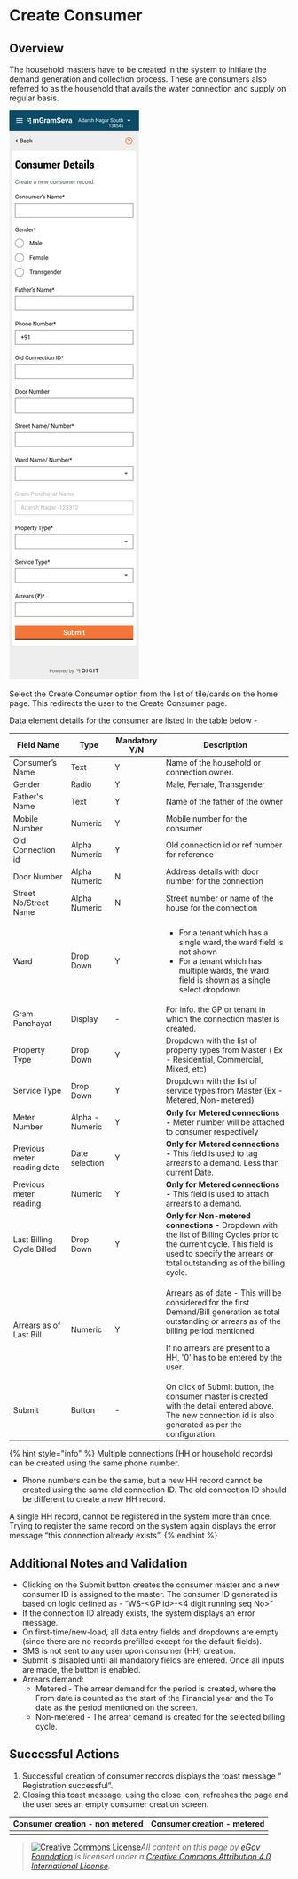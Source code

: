 # Create Consumer

## Overview

The household masters have to be created in the system to initiate the demand generation and collection process. These are consumers also referred to as the household that avails the water connection and supply on regular basis.

![](<../../../.gitbook/assets/image (65).png>)

Select the Create Consumer option from the list of tile/cards on the home page. This redirects the user to the Create Consumer page.&#x20;

Data element details for the consumer are listed in the table below -

| **Field Name**              | **Type**        | **Mandatory Y/N** | **Description**                                                                                                                                                                                                                          |
| --------------------------- | --------------- | ----------------- | ---------------------------------------------------------------------------------------------------------------------------------------------------------------------------------------------------------------------------------------- |
| Consumer’s Name             | Text            | Y                 | Name of the household or connection owner.                                                                                                                                                                                               |
| Gender                      | Radio           | Y                 | Male, Female, Transgender                                                                                                                                                                                                                |
| Father's Name               | Text            | Y                 | Name of the father of the owner                                                                                                                                                                                                          |
| Mobile Number               | Numeric         | Y                 | Mobile number for the consumer                                                                                                                                                                                                           |
| Old Connection id           | Alpha Numeric   | Y                 | Old connection id or ref number for reference                                                                                                                                                                                            |
| Door Number                 | Alpha Numeric   | N                 | Address details with door number for the connection                                                                                                                                                                                      |
| Street No/Street Name       | Alpha Numeric   | N                 | Street number or name of the house for the connection                                                                                                                                                                                    |
| Ward                        | Drop Down       | Y                 | <ul><li>For a tenant which has a single ward, the ward field is not shown</li><li>For a tenant which has multiple wards, the ward field is shown as a single select dropdown</li></ul>                                                   |
| Gram Panchayat              | Display         | -                 | For info. the GP or tenant in which the connection master is created.                                                                                                                                                                    |
| Property Type               | Drop Down       | Y                 | Dropdown with the list of property types from Master ( Ex - Residential, Commercial, Mixed, etc)                                                                                                                                         |
| Service Type                | Drop Down       | Y                 | Dropdown with the list of service types from Master (Ex - Metered, Non-metered)                                                                                                                                                          |
| Meter Number                | Alpha - Numeric | Y                 | **Only for Metered connections -** Meter number will be attached to consumer respectively                                                                                                                                                |
| Previous meter reading date | Date selection  | Y                 | **Only for Metered connections -** This field is used to tag arrears to a demand. Less than current Date.                                                                                                                                |
| Previous meter reading      | Numeric         | Y                 | **Only for Metered connections -** This field is used to attach arrears to a demand.                                                                                                                                                     |
| Last Billing Cycle Billed   | Drop Down       | Y                 | **Only for Non-metered connections -** Dropdown with the list of Billing Cycles prior to the current cycle. This field is used to specify the arrears or total outstanding as of the billing cycle.                                      |
| Arrears as of Last Bill     | Numeric         | Y                 | <p>Arrears as of date - This will be considered for the first Demand/Bill generation as total outstanding or arrears as of the billing period mentioned.</p><p>If no arrears are present to a HH, '0' has to be entered by the user.</p> |
| Submit                      | Button          | -                 | On click of Submit button, the consumer master is created with the detail entered above. The new connection id is also generated as per the configuration.                                                                               |

{% hint style="info" %}
Multiple connections (HH or household records) can be created using the same phone number.

* Phone numbers can be the same, but a new HH record cannot be created using the same old connection ID. The old connection ID should be different to create a new HH record.

A single HH record, cannot be registered in the system more than once. Trying to register the same record on the system again displays the error message “this connection already exists”.
{% endhint %}

## Additional Notes and Validation

* Clicking on the Submit button creates the consumer master and a new consumer ID is assigned to the master. The consumer ID generated is based on logic defined as - “WS-\<GP id>-<4 digit running seq No>”
* If the connection ID already exists, the system displays an error message.
* On first-time/new-load, all data entry fields and dropdowns are empty (since there are no records prefilled except for the default fields).
* SMS is not sent to any user upon consumer (HH) creation.
* Submit is disabled until all mandatory fields are entered. Once all inputs are made, the button is enabled.
* Arrears demand:
  * Metered - The arrear demand for the period is created, where the From date is counted as the start of the Financial year and the To date as the period mentioned on the screen.
  * Non-metered - The arrear demand is created for the selected billing cycle.

## **Successful Actions**

1. Successful creation of consumer records displays the toast message “ Registration successful”.
2. Closing this toast message, using the close icon, refreshes the page and the user sees an empty consumer creation screen.

| **Consumer creation - non metered** | **Consumer creation - metered** |
| ----------------------------------- | ------------------------------- |
|                                     |                                 |



> [![Creative Commons License](https://i.creativecommons.org/l/by/4.0/80x15.png)_​_](http://creativecommons.org/licenses/by/4.0/)_All content on this page by_ [_eGov Foundation_](https://egov.org.in/) _is licensed under a_ [_Creative Commons Attribution 4.0 International License_](http://creativecommons.org/licenses/by/4.0/)_._
